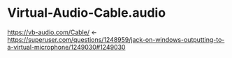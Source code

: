 # Virtual-Audio-Cable.audio
https://vb-audio.com/Cable/ &lt;- https://superuser.com/questions/1248959/jack-on-windows-outputting-to-a-virtual-microphone/1249030#1249030
